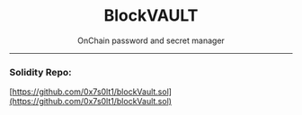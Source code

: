 
<h1 align="center">BlockVAULT</h1>
<p align="center">
OnChain password and secret manager
</p>
<hr/>

### Solidity Repo:
[https://github.com/0x7s0lt1/blockVault.sol](https://github.com/0x7s0lt1/blockVault.sol)